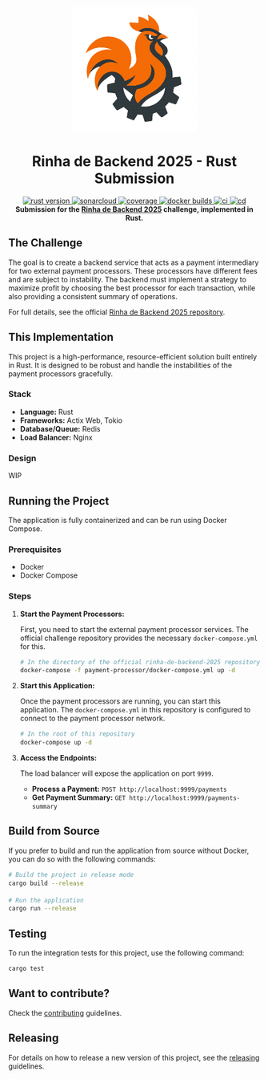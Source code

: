 <p align="center"><img src="docs/images/logo.png" height="250px" width="250px" alt="rinha logo"></p>
<h1 align="center">Rinha de Backend 2025 - Rust Submission</h1>

<div align="center">
  <!-- Rust version -->
  <a href="https://releases.rs/docs/1.88.0">
    <img src="https://img.shields.io/badge/rust-v1.88-purple" alt="rust version" />
  </a>
  <!-- Sonarcloud -->
  <a href="https://sonarcloud.io/summary/new_code?id=josimar-silva_rinha-de-backend-2025">
    <img src="https://sonarcloud.io/api/project_badges/measure?project=josimar-silva_rinha-de-backend-2025&metric=alert_status&token=2c8a7fe058fee6ae54b2366cbf8224ec52e4e5ea" alt="sonarcloud" />
  </a>
  <!-- Coverage -->
  <a href="https://sonarcloud.io/summary/new_code?id=josimar-silva_rinha-de-backend-2025">
    <img src="https://sonarcloud.io/api/project_badges/measure?project=josimar-silva_rinha-de-backend-2025&metric=coverage&token=2c8a7fe058fee6ae54b2366cbf8224ec52e4e5ea" alt="coverage" />
  </a>
  <!-- Docker Builds -->
  <a href="https://github.com/josimar-silva/rinha-de-backend-2025/actions/workflows/docker.yaml">
    <img src="https://github.com/josimar-silva/rinha-de-backend-2025/actions/workflows/docker.yaml/badge.svg" alt="docker builds" />
  </a>
  <!-- ci -->
  <a href="https://github.com/josimar-silva/rinha-de-backend-2025/actions/workflows/ci.yaml">
    <img src="https://github.com/josimar-silva/rinha-de-backend-2025/actions/workflows/ci.yaml/badge.svg" alt="ci" />
  </a>
  <!-- cd -->
  <a href="https://github.com/josimar-silva/rinha-de-backend-2025/actions/workflows/cd.yaml">
    <img src="https://github.com/josimar-silva/rinha-de-backend-2025/actions/workflows/cd.yaml/badge.svg" alt="cd" />
  </a>
</div>

<div align="center">
</div>

<div align="center">
  <strong>Submission for the <a href="https://github.com/zanfranceschi/rinha-de-backend-2025">Rinha de Backend 2025</a> challenge, implemented in Rust.</strong>
</div>

## The Challenge

The goal is to create a backend service that acts as a payment intermediary for two external payment processors. 
These processors have different fees and are subject to instability. 
The backend must implement a strategy to maximize profit by choosing the best processor for each transaction, while also providing a consistent summary of operations.

For full details, see the official [Rinha de Backend 2025 repository](https://github.com/zanfranceschi/rinha-de-backend-2025).

## This Implementation

This project is a high-performance, resource-efficient solution built entirely in Rust. 
It is designed to be robust and handle the instabilities of the payment processors gracefully.

### Stack

*   **Language:** Rust
*   **Frameworks:** Actix Web, Tokio
*   **Database/Queue:** Redis
*   **Load Balancer:** Nginx

### Design

WIP

## Running the Project

The application is fully containerized and can be run using Docker Compose.

### Prerequisites

*   Docker
*   Docker Compose

### Steps

1.  **Start the Payment Processors:**

    First, you need to start the external payment processor services. The official challenge repository provides the necessary `docker-compose.yml` for this.

    ```bash
    # In the directory of the official rinha-de-backend-2025 repository
    docker-compose -f payment-processor/docker-compose.yml up -d
    ```

2.  **Start this Application:**

    Once the payment processors are running, you can start this application. The `docker-compose.yml` in this repository is configured to connect to the payment processor network.

    ```bash
    # In the root of this repository
    docker-compose up -d
    ```

3.  **Access the Endpoints:**

    The load balancer will expose the application on port `9999`.

    *   **Process a Payment:** `POST http://localhost:9999/payments`
    *   **Get Payment Summary:** `GET http://localhost:9999/payments-summary`

## Build from Source

If you prefer to build and run the application from source without Docker, you can do so with the following commands:

```bash
# Build the project in release mode
cargo build --release

# Run the application
cargo run --release
```

## Testing

To run the integration tests for this project, use the following command:

```bash
cargo test
```

## Want to contribute?

Check the [contributing](CONTRIBUTING.md) guidelines.

## Releasing

For details on how to release a new version of this project, see the [releasing](RELEASING.md) guidelines.

